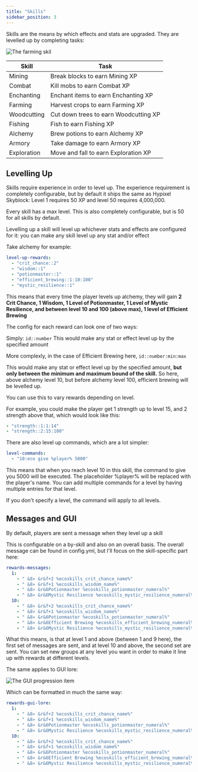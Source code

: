 ```yaml
---
title: "Skills"
sidebar_position: 3
---
```


Skills are the means by which effects and stats are upgraded. They are levelled up by completing tasks:

![The farming skil](https://1192817931-files.gitbook.io/~/files/v0/b/gitbook-x-prod.appspot.com/o/spaces%2FXwJPPRqRpT7b0ZXxU13J%2Fuploads%2Fw6PcDlcTWC9ee3tK3L1g%2FScreenshot%202021-08-21%20at%2017.55.51.png?alt=media&token=f8373e2d-b2c8-444e-a434-d92f9015cfb8)

| Skill       | Task                                  |
|-------------|---------------------------------------|
| Mining      | Break blocks to earn Mining XP        |
| Combat      | Kill mobs to earn Combat XP           |
| Enchanting  | Enchant items to earn Enchanting XP   |
| Farming     | Harvest crops to earn Farming XP      |
| Woodcutting | Cut down trees to earn Woodcutting XP |
| Fishing     | Fish to earn Fishing XP               |
| Alchemy     | Brew potions to earn Alchemy XP       |
| Armory      | Take damage to earn Armory XP         |
| Exploration | Move and fall to earn Exploration XP  |

## Levelling Up

Skills require experience in order to level up. The experience requirement is completely configurable, but by default it ships the same as Hypixel Skyblock: Level 1 requires 50 XP and level 50 requires 4,000,000.

Every skill has a max level. This is also completely configurable, but is 50 for all skills by default.

Levelling up a skill will level up whichever stats and effects are configured for it: you can make any skill level up any stat and/or effect

Take alchemy for example:

```yaml
level-up-rewards:
  - "crit_chance::2"
  - "wisdom::1"
  - "potionmaster::1"
  - "efficient_brewing::1:10:100"
  - "mystic_resilience::1"
```

This means that every time the player levels up alchemy, they will gain **2 Crit Chance, 1 Wisdom, 1 Level of Potionmaster, 1 Level of Mystic Resilience, and between level 10 and 100 (above max), 1 level of Efficient Brewing**

The config for each reward can look one of two ways:

Simply: `id::number` This would make any stat or effect level up by the specified amount

More complexly, in the case of Efficient Brewing here, `id::number:min:max`

This would make any stat or effect level up by the specified amount, **but only between the minimum and maximum bound of the skill.** So here, above alchemy level 10, but before alchemy level 100, efficient brewing will be levelled up.

You can use this to vary rewards depending on level.

For example, you could make the player get 1 strength up to level 15, and 2 strength above that, which would look like this:

```yaml
- "strength::1:1:14"
- "strength::2:15:100"
```

There are also level up commands, which are a lot simpler:

```yaml
level-commands:
  - "10:eco give %player% 5000"
```

This means that when you reach level 10 in this skill, the command to give you 5000 will be executed. The placeholder %player% will be replaced with the player's name. You can add multiple commands for a level by having multiple entries for that level.

If you don't specify a level, the command will apply to all levels.

## Messages and GUI

By default, players are sent a message when they level up a skill

This is configurable on a by-skill and also on an overall basis. The overall message can be found in config.yml, but I'll focus on the skill-specific part here:

```yaml
rewards-messages:
  1:
    - " &8» &r&f+2 %ecoskills_crit_chance_name%"
    - " &8» &r&f+1 %ecoskills_wisdom_name%"
    - " &8» &r&6Potionmaster %ecoskills_potionmaster_numeral%"
    - " &8» &r&6Mystic Resilience %ecoskills_mystic_resilience_numeral%"
  10:
    - " &8» &r&f+2 %ecoskills_crit_chance_name%"
    - " &8» &r&f+1 %ecoskills_wisdom_name%"
    - " &8» &r&6Potionmaster %ecoskills_potionmaster_numeral%"
    - " &8» &r&6Efficient Brewing %ecoskills_efficient_brewing_numeral%"
    - " &8» &r&6Mystic Resilience %ecoskills_mystic_resilience_numeral%"
```

What this means, is that at level 1 and above (between 1 and 9 here), the first set of messages are sent, and at level 10 and above, the second set are sent. You can set new groups at any level you want in order to make it line up with rewards at different levels.

The same applies to GUI lore:

![The GUI progression item](https://1192817931-files.gitbook.io/~/files/v0/b/gitbook-x-prod.appspot.com/o/spaces%2FXwJPPRqRpT7b0ZXxU13J%2Fuploads%2FvjUByWUJWIBW9EuFjvb5%2FScreenshot%202021-08-21%20at%2018.26.35.png?alt=media&token=ec17aadd-99cd-424d-97b0-4033cb79ade9)

Which can be formatted in much the same way:

```yaml
rewards-gui-lore:
  1:
    - " &8» &r&f+2 %ecoskills_crit_chance_name%"
    - " &8» &r&f+1 %ecoskills_wisdom_name%"
    - " &8» &r&6Potionmaster %ecoskills_potionmaster_numeral%"
    - " &8» &r&6Mystic Resilience %ecoskills_mystic_resilience_numeral%"
  10:
    - " &8» &r&f+2 %ecoskills_crit_chance_name%"
    - " &8» &r&f+1 %ecoskills_wisdom_name%"
    - " &8» &r&6Potionmaster %ecoskills_potionmaster_numeral%"
    - " &8» &r&6Efficient Brewing %ecoskills_efficient_brewing_numeral%"
    - " &8» &r&6Mystic Resilience %ecoskills_mystic_resilience_numeral%"
```